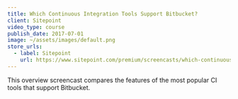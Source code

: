```yaml
---
title: Which Continuous Integration Tools Support Bitbucket?
client: Sitepoint
video_type: course
publish_date: 2017-07-01
image: ~/assets/images/default.png
store_urls:
  - label: Sitepoint
    url: https://www.sitepoint.com/premium/screencasts/which-continuous-integration-tools-support-bitbucket
---
```


This overview screencast compares the features of the most popular CI tools that support Bitbucket.
